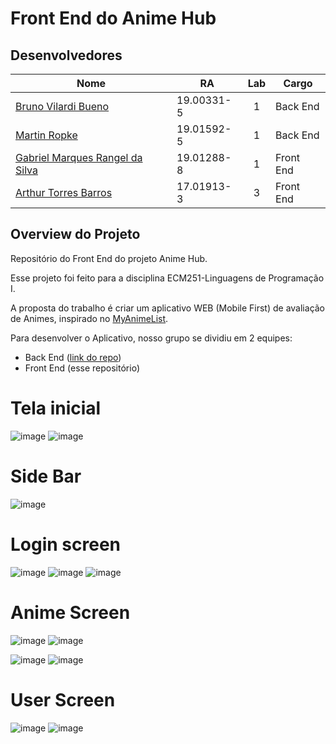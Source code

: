 # Front End do Anime Hub

## Desenvolvedores

| Nome | RA | Lab | Cargo |
| --- | --- | :---: | --- |
| [Bruno Vilardi Bueno](https://github.com/Brvilardi) | 19.00331-5 | 1 | Back End |
| [Martin Ropke](https://github.com/MartinRopke) | 19.01592-5 | 1 | Back End |
| [Gabriel Marques Rangel da Silva](https://github.com/Rangel07) | 19.01288-8 | 1 | Front End |
| [Arthur Torres Barros](https://github.com/CyberGoat9152) | 17.01913-3 | 3 | Front End |

## Overview do Projeto
Repositório do Front End do projeto Anime Hub.

Esse projeto foi feito para a disciplina ECM251-Linguagens de Programação I.

A proposta do trabalho é criar um aplicativo WEB (Mobile First) de avaliação de Animes, inspirado no [MyAnimeList](https://myanimelist.net/).

Para desenvolver o Aplicativo, nosso grupo se dividiu em 2 equipes:
- Back End ([link do repo](https://github.com/AnimeHub-ECM251/backEnd))
- Front End (esse repositório)

# Tela inicial

![image](https://user-images.githubusercontent.com/62917140/144518207-6c5128fe-f1b8-4adc-808a-343319b53086.png)
![image](https://user-images.githubusercontent.com/62917140/144518235-c693f269-c116-45b6-832f-8eebc7632fa6.png)

# Side Bar

![image](https://user-images.githubusercontent.com/62917140/144518271-bdbcc5fd-f424-409a-a7dd-b73a66b44a23.png)

# Login screen

![image](https://user-images.githubusercontent.com/62917140/144518311-bd176c42-2f72-4dc4-bf30-7bef153ab8ee.png)
![image](https://user-images.githubusercontent.com/62917140/144518344-8a88d074-e662-4eda-bc1d-8ba1daad81cc.png)
![image](https://user-images.githubusercontent.com/62917140/144518763-0daf4de2-d714-49af-ae2f-e711b4edf287.png)


# Anime Screen

![image](https://user-images.githubusercontent.com/62917140/144518375-5bf73031-3e4e-48e0-810a-ab3a0432a769.png)
![image](https://user-images.githubusercontent.com/62917140/144518392-6d34291f-9560-4f46-91e2-4959f57fb7c0.png)

![image](https://user-images.githubusercontent.com/62917140/144518435-69c046d2-244b-4ab5-bcc3-c1f9bc14ea3e.png)
![image](https://user-images.githubusercontent.com/62917140/144518456-98808af4-6e00-40ca-8799-af6f6a6eead2.png)

# User Screen

![image](https://user-images.githubusercontent.com/62917140/144518622-132917b6-31e2-4018-95b7-09e6a7bac873.png)
![image](https://user-images.githubusercontent.com/62917140/144518703-d7e7bb03-6f63-4682-aacf-85114180363d.png)


